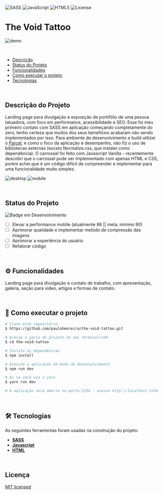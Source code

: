 ![SASS](https://img.shields.io/badge/SASS-hotpink.svg?style=for-the-badge&logo=SASS&logoColor=white)
![JavaScript](https://img.shields.io/badge/javascript-%23323330.svg?style=for-the-badge&logo=javascript&logoColor=%23F7DF1E)
![HTML5](https://img.shields.io/badge/html5-%23E34F26.svg?style=for-the-badge&logo=html5&logoColor=white)
![License](https://img.shields.io/github/license/paulohmoreira/the-void-tattoo?style=for-the-badge)

# The Void Tattoo

![demo](https://user-images.githubusercontent.com/16468584/233081905-5659c672-2581-465b-a548-4827a72fe778.gif)

<br>

- [Descrição](#descrição-do-projeto)
- [Status do Projeto](#status-do-projeto)
- [Funcionalidades](#⚙️-funcionalidades)
- [Como executar o projeto](#🚀-como-executar-o-projeto)
- [Tecnologias](#🛠-tecnologias)

<br>

## Descrição do Projeto

Landing page para divulgação e exposição de portifólio de uma pessoa tatuadora, com foco em performance, acessibilidade e SEO. Esse foi meu primeiro contato com SASS em aplicação começando completamente do zero, tenho certeza que muitos dos seus benefícios acabaram não sendo implementados por isso. Para ambiente de desenvolvimento e build utilizei o [Parcel](https://parceljs.org/), e como o foco da aplicação é desempenho, não fiz o uso de bibliotecas externas (exceto Normalize.css, que instalei como dependência). O carrossel foi feito com Javascript Vanilla - recentemente descobri que o carrossel pode ser implementado com apenas HTML e CSS, porém achei que é um código difícil de compreender e implementar para uma funcionalidade muito simples.

![desktop](https://user-images.githubusercontent.com/16468584/233063458-eb075707-dccf-403e-9c6a-397f1665a2a2.png)
![mobile](https://user-images.githubusercontent.com/16468584/233076653-121b7455-d5d0-4420-956c-86508c0ad2b7.png)

<br>

## Status do Projeto

![Badge em Desenvolvimento](http://img.shields.io/static/v1?label=STATUS&message=EM%20DESENVOLVIMENTO&color=GREEN&style=for-the-badge)

- [ ] Elevar a performance mobile (atualmente 88 || meta: mínimo 90)
- [ ] Aprimorar qualidade e implementar metódo de compressão das imagens
- [ ] Aprimorar a experiência do usuário
- [ ] Refatorar código

<br>

## ⚙️ Funcionalidades

Landing page para divulgação e contato de trabalho, com apresentação, galeria, seção para
vídeo, artigos e formas de contato.

<br>

## 🚀 Como executar o projeto

```bash
# Clone este repositório
$ https://github.com/paulohmoreira/the-void-tattoo.git

# Acesse a pasta do projeto no seu terminal/cmd
$ cd the-void-tattoo

# Instale as dependências
$ npm install

# Execute a aplicação em modo de desenvolvimento
$ npm run dev

# Ou se você usa o yarn
$ yarn run dev

# A aplicação será aberta na porta:1234 - acesse http://localhost:1234
```

<br>

## 🛠 Tecnologias

As seguintes ferramentas foram usadas na construção do projeto:

- **[SASS](https://sass-lang.com/documentation/)**
- **[Javascript](https://developer.mozilla.org/en-US/docs/Web/JavaScript)**
- **[HTML](https://developer.mozilla.org/en-US/docs/Web/HTML)**

<br>

## Licença

[MIT licensed](./LICENSE)
